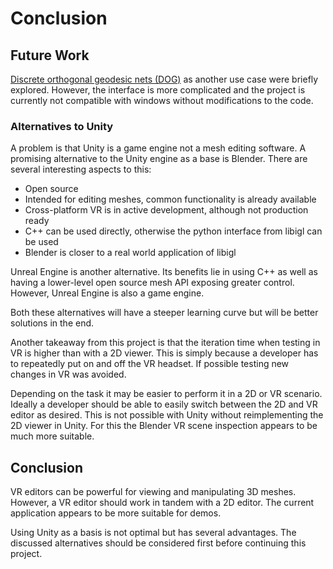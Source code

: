# Conclusion

## Future Work

[Discrete orthogonal geodesic nets (DOG)](https://github.com/MichaelRabinovich/DOG-editor/) as another use case were briefly explored. However, the interface is more complicated and the project is currently not compatible with windows without modifications to the code. 

### Alternatives to Unity

A problem is that Unity is a game engine not a mesh editing software. A promising alternative to the Unity engine as a base is Blender. There are several interesting aspects to this: 

- Open source
- Intended for editing meshes, common functionality is already available
- Cross-platform VR is in active development, although not production ready
- C++ can be used directly, otherwise the python interface from libigl can be used
- Blender is closer to a real world application of libigl

Unreal Engine is another alternative. Its benefits lie in using C++ as well as having a lower-level open source mesh API exposing greater control. However, Unreal Engine is also a game engine.

Both these alternatives will have a steeper learning curve but will be better solutions in the end.

Another takeaway from this project is that the iteration time when testing in VR is higher than with a 2D viewer. This is simply because a developer has to repeatedly put on and off the VR headset. If possible testing new changes in VR was avoided. 

Depending on the task it may be easier to perform it in a 2D or VR scenario. Ideally a developer should be able to easily switch between the 2D and VR editor as desired. This is not possible with Unity without reimplementing the 2D viewer in Unity. For this the Blender VR scene inspection appears to be much more suitable. 

## Conclusion

VR editors can be powerful for viewing and manipulating 3D meshes. However, a VR editor should work in tandem with a 2D editor. The current application appears to be more suitable for demos. 

Using Unity as a basis is not optimal but has several advantages. The discussed alternatives should be considered first before continuing this project.
